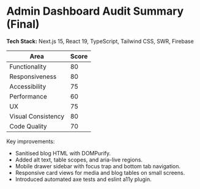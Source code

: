 # Admin Dashboard Audit Summary (Final)

**Tech Stack:** Next.js 15, React 19, TypeScript, Tailwind CSS, SWR, Firebase

| Area | Score |
| --- | --- |
| Functionality | 80 |
| Responsiveness | 80 |
| Accessibility | 75 |
| Performance | 60 |
| UX | 75 |
| Visual Consistency | 80 |
| Code Quality | 70 |

Key improvements:
- Sanitised blog HTML with DOMPurify.
- Added alt text, table scopes, and aria-live regions.
- Mobile drawer sidebar with focus trap and bottom tab navigation.
- Responsive card views for media and blog tables on small screens.
- Introduced automated axe tests and eslint a11y plugin.